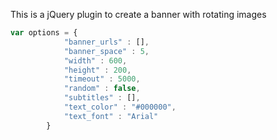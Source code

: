 This is a jQuery plugin to create a banner with rotating images

```javascript
var options = {
			"banner_urls" : [],
			"banner_space" : 5,
			"width" : 600,
			"height" : 200,
			"timeout" : 5000,
			"random" : false,
			"subtitles" : [],
			"text_color" : "#000000",
			"text_font" : "Arial"
		}
```